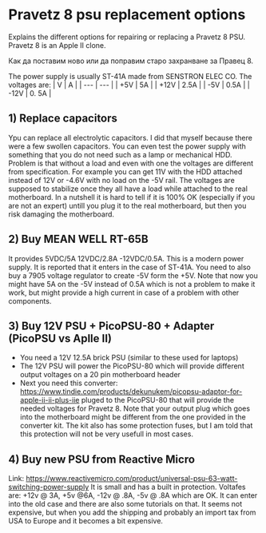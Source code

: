 # Pravetz 8 psu replacement options
Explains the different options for repairing or replacing a Pravetz 8 PSU. Pravetz 8 is an Apple II clone.

Как да поставим ново или да поправим старо захранване за Правец 8.

The power supply is usually ST-41A made from SENSTRON ELEC CO.
The voltages are:
| V | A |
| --- | --- |
| +5V | 5A |
| +12V | 2.5A |
| -5V | 0.5A |
| -12V | 0. 5A |

## 1) Replace capacitors
Ypu can replace all electrolytic capacitors. I did that myself because there were a few swollen capacitors. You can even test the power supply with something that you do not need such as a lamp or mechanical HDD. Problem is that without a load and even with one the voltages are different from specification. For example you can get 11V with the HDD attached instead of 12V or -4.6V with no load on the -5V rail. The voltages are supposed to stabilize once they all have a load while attached to the real motherboard. In a nutshell it is hard to tell if it is 100% OK (especially if you are not an expert) untill you plug it to the real motherboard, but then you risk damaging the motherboard.

## 2) Buy MEAN WELL RT-65B 
It provides 5VDC/5A 12VDC/2.8A -12VDC/0.5A. This is a modern power supply. It is reported that it enters in the case of ST-41A. You need to also buy a 7905 voltage regulator to create -5V form the +5V. Note that now you might have 5A on the -5V instead of 0.5A which is not a problem to make it work, but might provide a high current in case of a problem with other components.

## 3) Buy 12V PSU + PicoPSU-80 + Adapter (PicoPSU vs Aplle II)
* You need a 12V 12.5A brick PSU (similar to these used for laptops)
* The 12V PSU will power the PicoPSU-80 which will provide different output voltages on a 20 pin motherboard header
* Next you need this converter: https://www.tindie.com/products/dekunukem/picopsu-adaptor-for-apple-ii-ii-plus-iie pluged to the PicoPSU-80 that will provide the needed voltages for Pravetz 8. Note that your output plug which goes into the motherboard might be different from the one provided in the converter kit. The kit also has some protection fuses, but I am told that this protection will not be very usefull in most cases.

## 4) Buy new PSU from Reactive Micro
Link: https://www.reactivemicro.com/product/universal-psu-63-watt-switching-power-supply
It is small and has a built in protection. Voltafes are: +12v @ 3A, +5v @6A, -12v @ .8A, -5v @ .8A which are OK. It can enter into the old case and there are also some tutorials on that. It seems not expensive, but when you add the shipping and probably an import tax from USA to Europe and it becomes a bit expensive.

